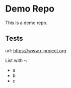 # Demo Repo

This is a demo repo.

## Tests

url: https://www.r-project.org

List with -:
- a
- b
- c

